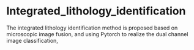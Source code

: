 # Integrated_lithology_identification
The integrated lithology identification method is proposed based on microscopic image fusion, and using Pytorch to realize the dual channel image classification, 
